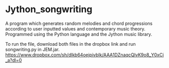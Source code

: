 # Jython_songwriting

A program which generates random melodies and chord progressions according to user inputted values and contemporary music theory.
Programmed using the Python language and the Jython music library. 

To run the file, download both files in the dropbox link and run songwriting.py in JEM.jar.
https://www.dropbox.com/sh/dlkb64oejpivblk/AAA1DZnaqcQlvK9o8_Y0xCi_a?dl=0

